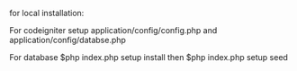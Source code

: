 for local installation:

For codeigniter
setup application/config/config.php and application/config/databse.php

For database
$php index.php setup install
then
$php index.php setup seed